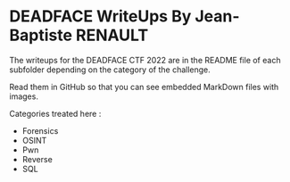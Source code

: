 # DEADFACE WriteUps By Jean-Baptiste RENAULT

The writeups for the DEADFACE CTF 2022 are in the README file of each subfolder depending on the category of the challenge.

Read them in GitHub so that you can see embedded MarkDown files with images.

Categories treated here :

- Forensics
- OSINT
- Pwn
- Reverse
- SQL